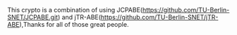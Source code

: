 This crypto is a combination of using JCPABE(https://github.com/TU-Berlin-SNET/JCPABE.git) and jTR-ABE(https://github.com/TU-Berlin-SNET/jTR-ABE),Thanks for all of those great people.